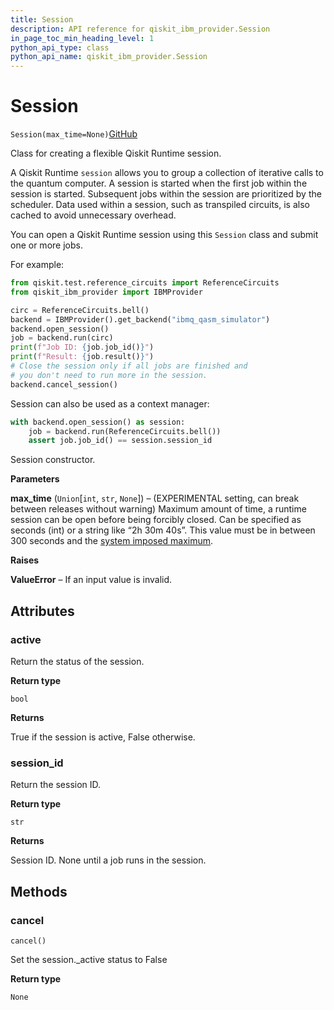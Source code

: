 ```yaml
---
title: Session
description: API reference for qiskit_ibm_provider.Session
in_page_toc_min_heading_level: 1
python_api_type: class
python_api_name: qiskit_ibm_provider.Session
---
```


# Session

<span id="qiskit_ibm_provider.Session" />

`Session(max_time=None)`[GitHub](https://github.com/qiskit/qiskit-ibm-provider/tree/stable/0.8/qiskit_ibm_provider/session.py "view source code")

Class for creating a flexible Qiskit Runtime session.

A Qiskit Runtime `session` allows you to group a collection of iterative calls to the quantum computer. A session is started when the first job within the session is started. Subsequent jobs within the session are prioritized by the scheduler. Data used within a session, such as transpiled circuits, is also cached to avoid unnecessary overhead.

You can open a Qiskit Runtime session using this `Session` class and submit one or more jobs.

For example:

```python
from qiskit.test.reference_circuits import ReferenceCircuits
from qiskit_ibm_provider import IBMProvider

circ = ReferenceCircuits.bell()
backend = IBMProvider().get_backend("ibmq_qasm_simulator")
backend.open_session()
job = backend.run(circ)
print(f"Job ID: {job.job_id()}")
print(f"Result: {job.result()}")
# Close the session only if all jobs are finished and
# you don't need to run more in the session.
backend.cancel_session()
```

Session can also be used as a context manager:

```python
with backend.open_session() as session:
    job = backend.run(ReferenceCircuits.bell())
    assert job.job_id() == session.session_id
```

Session constructor.

**Parameters**

**max\_time** (`Union`\[`int`, `str`, `None`]) – (EXPERIMENTAL setting, can break between releases without warning) Maximum amount of time, a runtime session can be open before being forcibly closed. Can be specified as seconds (int) or a string like “2h 30m 40s”. This value must be in between 300 seconds and the [system imposed maximum](https://qiskit.org/documentation/partners/qiskit_ibm_runtime/faqs/max_execution_time.html).

**Raises**

**ValueError** – If an input value is invalid.

## Attributes

<span id="qiskit_ibm_provider.Session.active" />

### active

Return the status of the session.

**Return type**

`bool`

**Returns**

True if the session is active, False otherwise.

<span id="qiskit_ibm_provider.Session.session_id" />

### session\_id

Return the session ID.

**Return type**

`str`

**Returns**

Session ID. None until a job runs in the session.

## Methods

### cancel

<span id="qiskit_ibm_provider.Session.cancel" />

`cancel()`

Set the session.\_active status to False

**Return type**

`None`

